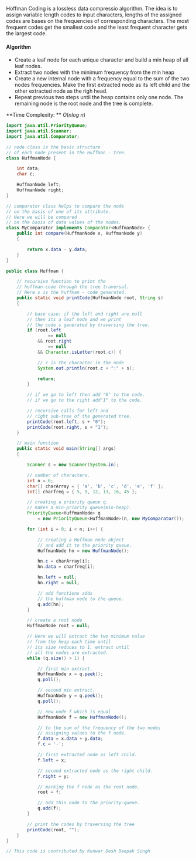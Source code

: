 Hoffman Coding is a lossless data compressio algorithm. The idea is to assign variable length codes to input characters, lengths of the assigned codes are bases on the frequencies of corresponding characters. The most frequent codes get the smallest code and the least frequent character gets the largest code.

#### Algorithm
* Create a leaf node for each unique character and build a min heap of all leaf nodes.
* Extract two nodes with the minimum frequency from the min heap
* Create a new internal node with a frequency equal to the sum of the two nodes frequencies. Make the first extracted node as its left child and the other extracted node as the righ head.
* Repeat previous two steps until the heap contains only one node. The remaining node is the root node and the tree is complete.

**Time Complexity: ** $O(nlog\ n)$

```Java
import java.util.PriorityQueue;
import java.util.Scanner;
import java.util.Comparator;

// node class is the basic structure
// of each node present in the Huffman - tree.
class HuffmanNode {

	int data;
	char c;

	HuffmanNode left;
	HuffmanNode right;
}

// comparator class helps to compare the node
// on the basis of one of its attribute.
// Here we will be compared
// on the basis of data values of the nodes.
class MyComparator implements Comparator<HuffmanNode> {
	public int compare(HuffmanNode x, HuffmanNode y)
	{

		return x.data - y.data;
	}
}

public class Huffman {

	// recursive function to print the
	// huffman-code through the tree traversal.
	// Here s is the huffman - code generated.
	public static void printCode(HuffmanNode root, String s)
	{

		// base case; if the left and right are null
		// then its a leaf node and we print
		// the code s generated by traversing the tree.
		if (root.left
				== null
			&& root.right
				== null
			&& Character.isLetter(root.c)) {

			// c is the character in the node
			System.out.println(root.c + ":" + s);

			return;
		}

		// if we go to left then add "0" to the code.
		// if we go to the right add"1" to the code.

		// recursive calls for left and
		// right sub-tree of the generated tree.
		printCode(root.left, s + "0");
		printCode(root.right, s + "1");
	}

	// main function
	public static void main(String[] args)
	{

		Scanner s = new Scanner(System.in);

		// number of characters.
		int n = 6;
		char[] charArray = { 'a', 'b', 'c', 'd', 'e', 'f' };
		int[] charfreq = { 5, 9, 12, 13, 16, 45 };

		// creating a priority queue q.
		// makes a min-priority queue(min-heap).
		PriorityQueue<HuffmanNode> q
			= new PriorityQueue<HuffmanNode>(n, new MyComparator());

		for (int i = 0; i < n; i++) {

			// creating a Huffman node object
			// and add it to the priority queue.
			HuffmanNode hn = new HuffmanNode();

			hn.c = charArray[i];
			hn.data = charfreq[i];

			hn.left = null;
			hn.right = null;

			// add functions adds
			// the huffman node to the queue.
			q.add(hn);
		}

		// create a root node
		HuffmanNode root = null;

		// Here we will extract the two minimum value
		// from the heap each time until
		// its size reduces to 1, extract until
		// all the nodes are extracted.
		while (q.size() > 1) {

			// first min extract.
			HuffmanNode x = q.peek();
			q.poll();

			// second min extract.
			HuffmanNode y = q.peek();
			q.poll();

			// new node f which is equal
			HuffmanNode f = new HuffmanNode();

			// to the sum of the frequency of the two nodes
			// assigning values to the f node.
			f.data = x.data + y.data;
			f.c = '-';

			// first extracted node as left child.
			f.left = x;

			// second extracted node as the right child.
			f.right = y;

			// marking the f node as the root node.
			root = f;

			// add this node to the priority-queue.
			q.add(f);
		}

		// print the codes by traversing the tree
		printCode(root, "");
	}
}

// This code is contributed by Kunwar Desh Deepak Singh

```